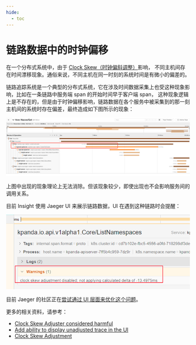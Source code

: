 ```yaml
---
hide:
  - toc
---
```


# 链路数据中的时钟偏移

在一个分布式系统中，由于 [Clock Skew（时钟偏斜调整）](https://zh.wikipedia.org/wiki/%E6%97%B6%E9%92%9F%E5%81%8F%E7%A7%BB)影响，
不同主机间存在时间漂移现象。通俗来说，不同主机在同一时刻的系统时间是有微小的偏差的。

链路追踪系统是一个典型的分布式系统，它在涉及时间数据采集上也受这种现象影响，比如在一条链路中服务端 span 的开始时间早于客户端 span，
这种现象逻辑上是不存在的，但是由于时钟偏移影响，链路数据在各个服务中被采集到的那一刻主机间的系统时存在偏差，最终造成如下图所示的现象：

![时钟偏移](../images/traceclockskew01.png)

上图中出现的现象理论上无法消除。但该现象较少，即使出现也不会影响服务间的调用关系。

目前 Insight 使用 Jaeger UI 来展示链路数据，UI 在遇到这种链路时会提醒：

![时钟偏移](../images/traceclockskew02.png)

目前 Jaeger 的社区正在[尝试通过 UI 层面来优化这个问题](https://github.com/jaegertracing/jaeger-ui/issues/197)。

更多的相关资料，请参考：

- [Clock Skew Adjuster considered harmful](https://github.com/jaegertracing/jaeger/issues/1459#issuecomment-582519000)
- [Add ability to display unadjusted trace in the UI](https://github.com/jaegertracing/jaeger-ui/issues/197)
- [Clock Skew Adjustment](https://www.jaegertracing.io/docs/1.40/deployment/#clock-skew-adjustment)
